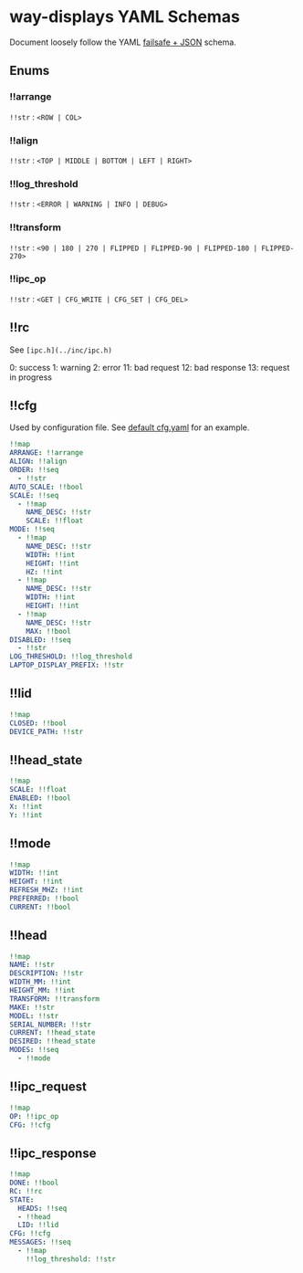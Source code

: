 # way-displays YAML Schemas

Document loosely follow the YAML [failsafe + JSON](https://yaml.org/spec/1.2.2/#chapter-10-recommended-schemas) schema.

## Enums

### !!arrange

`!!str` : `<ROW | COL>`

### !!align

`!!str` : `<TOP | MIDDLE | BOTTOM | LEFT | RIGHT>`

### !!log_threshold

`!!str` : `<ERROR | WARNING | INFO | DEBUG>`

### !!transform

`!!str` : `<90 | 180 | 270 | FLIPPED | FLIPPED-90 | FLIPPED-180 | FLIPPED-270>`

### !!ipc_op

`!!str` : `<GET | CFG_WRITE | CFG_SET | CFG_DEL>`

## !!rc

See `[ipc.h](../inc/ipc.h)`

0: success
1: warning
2: error
11: bad request
12: bad response
13: request in progress

## !!cfg

Used by configuration file. See [default cfg.yaml](../cfg.yaml) for an example.

```yaml
!!map
ARRANGE: !!arrange
ALIGN: !!align
ORDER: !!seq
  - !!str
AUTO_SCALE: !!bool
SCALE: !!seq
  - !!map
    NAME_DESC: !!str
    SCALE: !!float
MODE: !!seq
  - !!map
    NAME_DESC: !!str
    WIDTH: !!int
    HEIGHT: !!int
    HZ: !!int
  - !!map
    NAME_DESC: !!str
    WIDTH: !!int
    HEIGHT: !!int
  - !!map
    NAME_DESC: !!str
    MAX: !!bool
DISABLED: !!seq
  - !!str
LOG_THRESHOLD: !!log_threshold
LAPTOP_DISPLAY_PREFIX: !!str
```

## !!lid

```yaml
!!map
CLOSED: !!bool
DEVICE_PATH: !!str
```

## !!head_state

```yaml
!!map
SCALE: !!float
ENABLED: !!bool
X: !!int
Y: !!int
```

## !!mode

```yaml
!!map
WIDTH: !!int
HEIGHT: !!int
REFRESH_MHZ: !!int
PREFERRED: !!bool
CURRENT: !!bool
```

## !!head

```yaml
!!map
NAME: !!str
DESCRIPTION: !!str
WIDTH_MM: !!int
HEIGHT_MM: !!int
TRANSFORM: !!transform
MAKE: !!str
MODEL: !!str
SERIAL_NUMBER: !!str
CURRENT: !!head_state
DESIRED: !!head_state
MODES: !!seq
  - !!mode
```

## !!ipc_request

```yaml
!!map
OP: !!ipc_op
CFG: !!cfg
```

## !!ipc_response

```yaml
!!map
DONE: !!bool
RC: !!rc
STATE:
  HEADS: !!seq
  - !!head
  LID: !!lid
CFG: !!cfg
MESSAGES: !!seq
  - !!map
    !!log_threshold: !!str
```

